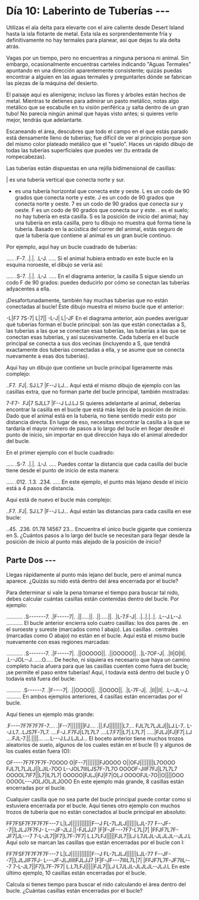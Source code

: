 # Día 10: Laberinto de Tuberías ---

Utilizas el ala delta para elevarte con el aire caliente desde Desert Island hasta la isla flotante de metal. Esta isla es sorprendentemente fría y definitivamente no hay termales para planear, así que dejas tu ala delta atrás.

Vagas por un tiempo, pero no encuentras a ninguna persona ni animal. Sin embargo, ocasionalmente encuentras carteles indicando "Aguas Termales" apuntando en una dirección aparentemente consistente; quizás puedas encontrar a alguien en las aguas termales y preguntarles dónde se fabrican las piezas de la máquina del desierto.

El paisaje aquí es alienígena; incluso las flores y árboles están hechos de metal. Mientras te detienes para admirar un pasto metálico, notas algo metálico que se escabulle en tu visión periférica ¡y salta dentro de un gran tubo! No parecía ningún animal que hayas visto antes; si quieres verlo mejor, tendrás que adelantarte.

Escaneando el área, descubres que todo el campo en el que estás parado está densamente lleno de tuberías; fue difícil de ver al principio porque son del mismo color plateado metálico que el "suelo". Haces un rápido dibujo de todas las tuberías superficiales que puedes ver (tu entrada de rompecabezas).

Las tuberías están dispuestas en una rejilla bidimensional de casillas:

| es una tubería vertical que conecta norte y sur.
- es una tubería horizontal que conecta este y oeste.
L es un codo de 90 grados que conecta norte y este.
J es un codo de 90 grados que conecta norte y oeste.
7 es un codo de 90 grados que conecta sur y oeste.
F es un codo de 90 grados que conecta sur y este.
. es el suelo; no hay tubería en esta casilla.
S es la posición de inicio del animal; hay una tubería en esta casilla, pero tu dibujo no muestra qué forma tiene la tubería.
Basado en la acústica del correr del animal, estás seguro de que la tubería que contiene al animal es un gran bucle continuo.

Por ejemplo, aquí hay un bucle cuadrado de tuberías:

.....
.F-7.
.|.|.
.L-J.
.....
Si el animal hubiera entrado en este bucle en la esquina noroeste, el dibujo se vería así:

.....
.S-7.
.|.|.
.L-J.
.....
En el diagrama anterior, la casilla S sigue siendo un codo F de 90 grados: puedes deducirlo por cómo se conectan las tuberías adyacentes a ella.

¡Desafortunadamente, también hay muchas tuberías que no están conectadas al bucle! Este dibujo muestra el mismo bucle que el anterior:

-L|F7
7S-7|
L|7||
-L-J|
L|-JF
En el diagrama anterior, aún puedes averiguar qué tuberías forman el bucle principal: son las que están conectadas a S, las tuberías a las que se conectan esas tuberías, las tuberías a las que se conectan esas tuberías, y así sucesivamente. Cada tubería en el bucle principal se conecta a sus dos vecinas (incluyendo a S, que tendrá exactamente dos tuberías conectadas a ella, y se asume que se conecta nuevamente a esas dos tuberías).

Aquí hay un dibujo que contiene un bucle principal ligeramente más complejo:

..F7.
.FJ|.
SJ.L7
|F--J
LJ...
Aquí está el mismo dibujo de ejemplo con las casillas extra, que no forman parte del bucle principal, también mostradas:

7-F7-
.FJ|7
SJLL7
|F--J
LJ.LJ
Si quieres adelantarte al animal, deberías encontrar la casilla en el bucle que está más lejos de la posición de inicio. Dado que el animal está en la tubería, no tiene sentido medir esto por distancia directa. En lugar de eso, necesitas encontrar la casilla a la que se tardaría el mayor número de pasos a lo largo del bucle en llegar desde el punto de inicio, sin importar en qué dirección haya ido el animal alrededor del bucle.

En el primer ejemplo con el bucle cuadrado:

.....
.S-7.
.|.|.
.L-J.
.....
Puedes contar la distancia que cada casilla del bucle tiene desde el punto de inicio de esta manera:

.....
.012.
.1.3.
.234.
.....
En este ejemplo, el punto más lejano desde el inicio está a 4 pasos de distancia.

Aquí está de nuevo el bucle más complejo:

..F7.
.FJ|.
SJ.L7
|F--J
LJ...
Aquí están las distancias para cada casilla en ese bucle:

..45.
.236.
01.78
14567
23...
Encuentra el único bucle gigante que comienza en S. ¿Cuántos pasos a lo largo del bucle se necesitan para llegar desde la posición de inicio al punto más alejado de la posición de inicio?

##  Parte Dos ---

Llegas rápidamente al punto más lejano del bucle, pero el animal nunca aparece. ¿Quizás su nido está dentro del área encerrada por el bucle?

Para determinar si vale la pena tomarse el tiempo para buscar tal nido, debes calcular cuántas casillas están contenidas dentro del bucle. Por ejemplo:

...........
.S-------7.
.|F-----7|.
.||.....||.
.||.....||.
.|L-7.F-J|.
.|..|.|..|.
.L--J.L--J.
...........
El bucle anterior encierra solo cuatro casillas: los dos pares de . en el suroeste y sureste (marcados como I abajo). Las casillas . centrales (marcadas como O abajo) no están en el bucle. Aquí está el mismo bucle nuevamente con esas regiones marcadas:

...........
.S-------7.
.|F-----7|.
.||OOOOO||.
.||OOOOO||.
.|L-7OF-J|.
.|II|O|II|.
.L--JOL--J.
.....O.....
De hecho, ni siquiera es necesario que haya un camino completo hacia afuera para que las casillas cuenten como fuera del bucle; ¡se permite el paso entre tuberías! Aquí, I todavía está dentro del bucle y O todavía está fuera del bucle:

..........
.S------7.
.|F----7|.
.||OOOO||.
.||OOOO||.
.|L-7F-J|.
.|II||II|.
.L--JL--J.
..........
En ambos ejemplos anteriores, 4 casillas están encerradas por el bucle.

Aquí tienes un ejemplo más grande:

.F----7F7F7F7F-7....
.|F--7||||||||FJ....
.||.FJ||||||||L7....
FJL7L7LJLJ||LJ.L-7..
L--J.L7...LJS7F-7L7.
....F-J..F7FJ|L7L7L7
....L7.F7||L7|.L7L7|
.....|FJLJ|FJ|F7|.LJ
....FJL-7.||.||||...
....L---J.LJ.LJLJ...
El boceto anterior tiene muchos trozos aleatorios de suelo, algunos de los cuales están en el bucle (I) y algunos de los cuales están fuera (O):

OF----7F7F7F7F-7OOOO
O|F--7||||||||FJOOOO
O||OFJ||||||||L7OOOO
FJL7L7LJLJ||LJIL-7OO
L--JOL7IIILJS7F-7L7O
OOOOF-JIIF7FJ|L7L7L7
OOOOL7IF7||L7|IL7L7|
OOOOO|FJLJ|FJ|F7|OLJ
OOOOFJL-7O||O||||OOO
OOOOL---JOLJOLJLJOOO
En este ejemplo más grande, 8 casillas están encerradas por el bucle.

Cualquier casilla que no sea parte del bucle principal puede contar como si estuviera encerrada por el bucle. Aquí tienes otro ejemplo con muchos trozos de tubería que no están conectados al bucle principal en absoluto:

FF7FSF7F7F7F7F---7
L|LJ||||||||||||F--J
FL-7LJLJ||||||LJL-77
F--JF--7||LJLJ7F7FJ-
L---JF-JLJ.||-FJLJJ7
|F|F-JF---7F7-L7L|7|
|FFJF7L7F-JF7|JL---7
7-L-JL7||F7|L7F-7F7|
L.L7LFJ|||||FJL7||LJ
L7JLJL-JLJLJL--JLJ.L
Aquí solo se marcan las casillas que están encerradas por el bucle con I:

FF7FSF7F7F7F7F---7
L|LJ||||||||||||F--J
FL-7LJLJ||||||LJL-77
F--JF--7||LJLJIF7FJ-
L---JF-JLJIIIIFJLJJ7
|F|F-JF---7IIIL7L|7|
|FFJF7L7F-JF7IIL---7
7-L-JL7||F7|L7F-7F7|
L.L7LFJ|||||FJL7||LJ
L7JLJL-JLJLJL--JLJ.L
En este último ejemplo, 10 casillas están encerradas por el bucle.

Calcula si tienes tiempo para buscar el nido calculando el área dentro del bucle. ¿Cuántas casillas están encerradas por el bucle?
